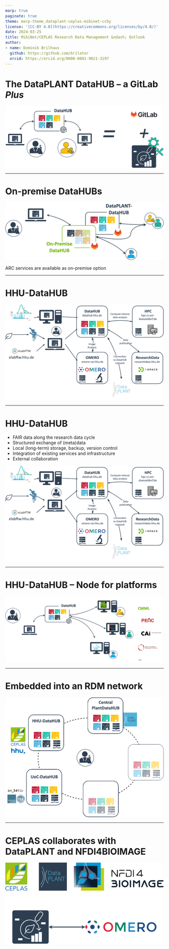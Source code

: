 ```yaml
---
marp: true
paginate: true
theme: marp-theme_dataplant-ceplas-mibinet-ccby
license: '[CC-BY 4.0](https://creativecommons.org/licenses/by/4.0/)'
date: 2024-03-25
title: MibiNet/CEPLAS Research Data Management &ndash; Outlook
author:
- name: Dominik Brilhaus
  github: https://github.com/brilator
  orcid: https://orcid.org/0000-0001-9021-3197
---
```

<!--
# Connection to the NFDI

![](../../../img/connection_NFDI.drawio.png)

---

# Data Stewardship between DataPLANT and the community <!-- fit 

![w:880](./../../../img/DataPLANT_big_collaboration.drawio.png)


---
-->

# The DataPLANT DataHUB &ndash; a GitLab ***Plus***

![](./../../../img/DataHUB-GitLab.drawio.png)

---

# On-premise DataHUBs

![alt text](../../../img/DataHUB-onPremise.drawio.png)

ARC services are available as on-premise option

---

# HHU-DataHUB

![w:800](./../../../img/HHU-DataHUB.drawio.png)

---

# HHU-DataHUB

- FAIR data along the research data cycle
- Structured exchange of (meta)data
- Local (long-term) storage, backup, version control
- Integration of existing services and infrastructure
- External collaboration

![bg right:45% w:500](./../../../img/HHU-DataHUB.drawio.png)

---

# HHU-DataHUB &ndash; Node for platforms


![w:900](./../../../img/ceplas-enablingPlatforms-logos.drawio.png)

---

# Embedded into an RDM network

![w:600](./../../../img/DataHUB-Network-putative.drawio.png)

---

# CEPLAS collaborates with DataPLANT and NFDI4BIOIMAGE <!-- fit -->

![w:700](./../../../img/DataPLANT-collaborationCEPLAS-NFDI4BI.drawio.png)

<!--
---

# CEPLAS Research Data Policy

<div class="two-columns">
  <div>
  
  ![](./../../../img/ceplas-policy-title.png)
  
  </div>
  <div>

  ![](./../../../img/ceplas-ARCs.drawio.svg)
    
  </div>
</div>

-->